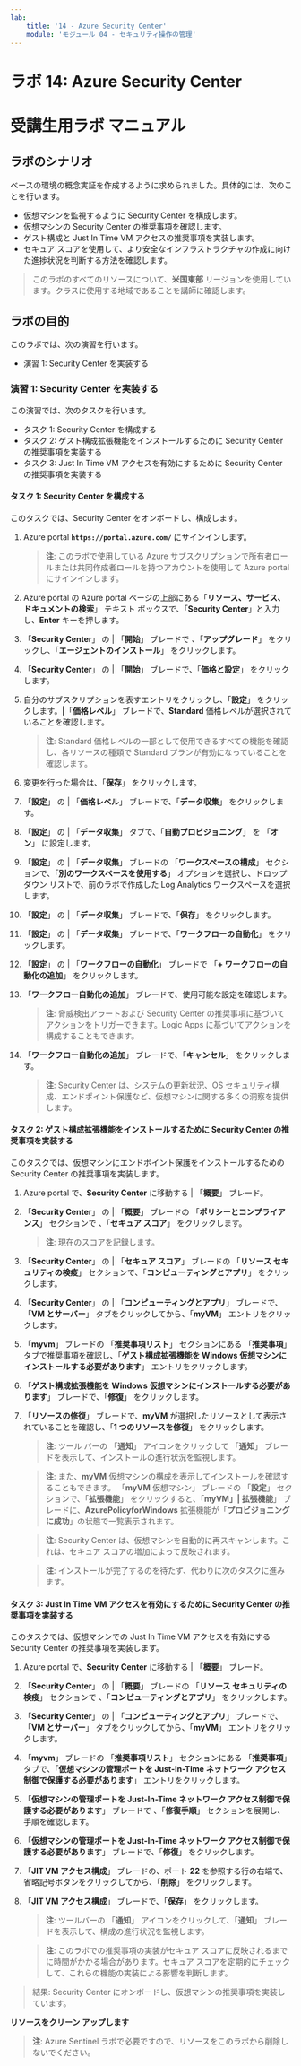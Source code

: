 ```yaml
---
lab:
    title: '14 - Azure Security Center'
    module: 'モジュール 04 - セキュリティ操作の管理'
---
```


# ラボ 14: Azure Security Center
# 受講生用ラボ マニュアル

## ラボのシナリオ

ベースの環境の概念実証を作成するように求められました。具体的には、次のことを行います。

- 仮想マシンを監視するように Security Center を構成します。
- 仮想マシンの Security Center の推奨事項を確認します。
- ゲスト構成と Just In Time VM アクセスの推奨事項を実装します。 
- セキュア スコアを使用して、より安全なインフラストラクチャの作成に向けた進捗状況を判断する方法を確認します。

> このラボのすべてのリソースについて、**米国東部** リージョンを使用しています。クラスに使用する地域であることを講師に確認します。 

## ラボの目的

このラボでは、次の演習を行います。

- 演習 1: Security Center を実装する

### 演習 1: Security Center を実装する

この演習では、次のタスクを行います。

- タスク 1: Security Center を構成する
- タスク 2: ゲスト構成拡張機能をインストールするために Security Center の推奨事項を実装する
- タスク 3: Just In Time VM アクセスを有効にするために Security Center の推奨事項を実装する

#### タスク 1: Security Center を構成する

このタスクでは、Security Center をオンボードし、構成します。

1. Azure portal **`https://portal.azure.com/`** にサインインします。

    >**注**: このラボで使用している Azure サブスクリプションで所有者ロールまたは共同作成者ロールを持つアカウントを使用して Azure portal にサインインします。

1. Azure portal の Azure portal ページの上部にある「**リソース、サービス、ドキュメントの検索**」 テキスト ボックスで、「**Security Center**」と入力し、**Enter** キーを押します。     

1. 「**Security Center**」 の \| 「**開始**」 ブレードで 、「**アップグレード**」 をクリックし、「**エージェントのインストール**」 をクリックします。    
     
1. 「**Security Center**」 の \| 「**開始**」 ブレードで、「**価格と設定**」 をクリックします。  

1. 自分のサブスクリプションを表すエントリをクリックし、「**設定**」 をクリックします。**|**「**価格レベル**」 ブレードで、**Standard** 価格レベルが選択されていることを確認します。   

    >**注**: Standard 価格レベルの一部として使用できるすべての機能を確認し、各リソースの種類で Standard プランが有効になっていることを確認します。 

1. 変更を行った場合は、「**保存**」 をクリックします。 

1. 「**設定**」 の \| 「**価格レベル**」 ブレードで、「**データ収集**」 をクリックします。  

1. 「**設定**」 の \| 「**データ収集**」 タブで、「**自動プロビジョニング**」 を 「**オン**」  に設定します。 

1. 「**設定**」 の \| 「**データ収集**」 ブレードの 「**ワークスペースの構成**」 セクションで、「**別のワークスペースを使用する**」 オプションを選択し、ドロップダウン リストで、前のラボで作成した Log Analytics ワークスペースを選択します。     

1. 「**設定**」 の \| 「**データ収集**」 ブレードで、「**保存**」 をクリックします。  

1. 「**設定**」 の \| 「**データ収集**」 ブレードで、「**ワークフローの自動化**」 をクリックします。  

1. 「**設定**」 の \| 「**ワークフローの自動化**」 ブレードで 「**+ ワークフローの自動化の追加**」 をクリックします。  

1. 「**ワークフロー自動化の追加**」 ブレードで、使用可能な設定を確認します。  

    >**注**: 脅威検出アラートおよび Security Center の推奨事項に基づいてアクションをトリガーできます。Logic Apps に基づいてアクションを構成することもできます。 

1. 「**ワークフロー自動化の追加**」 ブレードで、「**キャンセル**」 をクリックします。   

    >**注**: Security Center は、システムの更新状況、OS セキュリティ構成、エンドポイント保護など、仮想マシンに関する多くの洞察を提供します。

#### タスク 2: ゲスト構成拡張機能をインストールするために Security Center の推奨事項を実装する

このタスクでは、仮想マシンにエンドポイント保護をインストールするための Security Center の推奨事項を実装します。 

1. Azure portal で、**Security Center** に移動する \| 「**概要**」 ブレード。 

1. 「**Security Center**」 の \| 「**概要**」 ブレードの 「**ポリシーとコンプライアンス**」 セクションで 、「**セキュア スコア**」 をクリックします。     

    >**注**: 現在のスコアを記録します。

1. 「**Security Center**」 の \| 「**セキュア スコア**」 ブレードの 「**リソース セキュリティの検疫**」 セクションで、「**コンピューティングとアプリ**」 をクリックします。    

1. 「**Security Center**」 の \| 「**コンピューティングとアプリ**」 ブレードで、「**VM とサーバー**」 タブをクリックしてから、「**myVM**」 エントリをクリックします。    

1. 「**myvm**」 ブレードの 「**推奨事項リスト**」 セクションにある 「**推奨事項**」 タブで推奨事項を確認し、「**ゲスト構成拡張機能を Windows 仮想マシンにインストールする必要があります**」 エントリをクリックします。 

1. 「**ゲスト構成拡張機能を Windows 仮想マシンにインストールする必要があります**」 ブレードで、「**修復**」 をクリックします。   

1. 「**リソースの修復**」 ブレードで、**myVM** が選択したリソースとして表示されていることを確認し、「**1 つのリソースを修復**」 をクリックします。     

    >**注**: ツール バーの 「**通知**」 アイコンをクリックして 「**通知**」 ブレードを表示して、インストールの進行状況を監視します。    

    >**注**:  また、**myVM** 仮想マシンの構成を表示してインストールを確認することもできます。  「**myVM** 仮想マシン」 ブレードの 「**設定**」 セクションで、「**拡張機能**」 をクリックすると、「**myVM」\| 拡張機能**」 ブレードに、**AzurePolicyforWindows** 拡張機能が「**プロビジョニングに成功**」の状態で一覧表示されます。  

    >**注**: Security Center は、仮想マシンを自動的に再スキャンします。これは、セキュア スコアの増加によって反映されます。

    >**注**: インストールが完了するのを待たず、代わりに次のタスクに進みます。 

#### タスク 3: Just In Time VM アクセスを有効にするために Security Center の推奨事項を実装する

このタスクでは、仮想マシンでの Just In Time VM アクセスを有効にする Security Center の推奨事項を実装します。 

1. Azure portal で、**Security Center** に移動する | 「**概要**」 ブレード。 

1. 「**Security Center**」 の \| 「**概要**」 ブレードの 「**リソース セキュリティの検疫**」 セクションで 、「**コンピューティングとアプリ**」 をクリックします。    

1. 「**Security Center**」 の \| 「**コンピューティングとアプリ**」 ブレードで、「**VM とサーバー**」 タブをクリックしてから、「**myVM**」 エントリをクリックします。    

1. 「**myvm**」 ブレードの 「**推奨事項リスト**」 セクションにある 「**推奨事項**」 タブで、「**仮想マシンの管理ポートを Just-In-Time ネットワーク アクセス制御で保護する必要があります**」 エントリをクリックします。       

1. 「**仮想マシンの管理ポートを Just-In-Time ネットワーク アクセス制御で保護する必要があります**」 ブレードで 、「**修復手順**」 セクションを展開し、手順を確認します。    

1. 「**仮想マシンの管理ポートを Just-In-Time ネットワーク アクセス制御で保護する必要があります**」 ブレードで、「**修復**」 をクリックします。   

1. 「**JIT VM アクセス構成**」 ブレードの、ポート **22** を参照する行の右端で、省略記号ボタンをクリックしてから、「**削除**」 をクリックします。     

1. 「**JIT VM アクセス構成**」 ブレードで、「**保存**」 をクリックします。

    >**注**: ツールバーの 「**通知**」 アイコンをクリックして、「**通知**」 ブレードを表示して、構成の進行状況を監視します。    

    >**注**: このラボでの推奨事項の実装がセキュア スコアに反映されるまでに時間がかかる場合があります。セキュア スコアを定期的にチェックして、これらの機能の実装による影響を判断します。 

> 結果: Security Center にオンボードし、仮想マシンの推奨事項を実装しています。 

**リソースをクリーン アップします**

>**注**: Azure Sentinel ラボで必要ですので、リソースをこのラボから削除しないでください。
